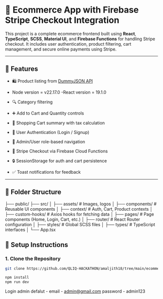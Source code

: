 # 🛒 Ecommerce App with Firebase Stripe Checkout Integration

This project is a complete ecommerce frontend built using **React**, **TypeScript**, **SCSS**, **Material UI**, and **Firebase Functions** for handling Stripe checkout. It includes user authentication, product filtering, cart management, and secure online payments using Stripe.

---

## 🚀 Features

- 🛍 Product listing from [DummyJSON API](https://dummyjson.com/products/category/groceries)

- Node version = v22.17.0
  -React version = 19.1.0
- 🔍 Category filtering
- ➕ Add to Cart and Quantity controls
- 🧾 Shopping Cart summary with tax calculation
- 🔐 User Authentication (Login / Signup)
- 🧑 Admin/User role-based navigation
- 🧾 Stripe Checkout via Firebase Cloud Functions
- 🔒 SessionStorage for auth and cart persistence
- ✅ Toast notifications for feedback

---

## 📁 Folder Structure

├── public/
├── src/
│ ├── assets/ # Images, logos
│ ├── components/ # Reusable UI components
│ ├── context/ # Auth, Cart, Product contexts
│ ├── custom-hooks/ # Axios hooks for fetching data
│ ├── pages/ # Page components (Home, Login, Cart, etc.)
│ ├── router/ # React Router configuration
│ ├── styles/ # Global SCSS files
│ ├── types/ # TypeScript interfaces
│ └── App.tsx

## 🔧 Setup Instructions

### 1. Clone the Repository

```bash
git clone https://github.com/QLIQ-HACKATHON/amaljith18/tree/main/ecommerceapp

npm install
npm run dev
```

Login admin defalut - email - admin@gmail.com password - admin123
